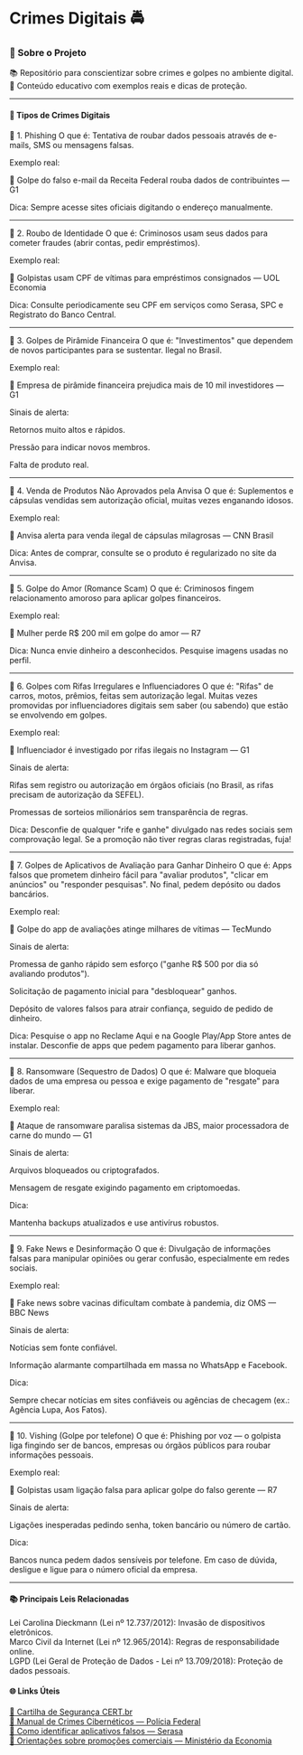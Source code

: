 <h1>Crimes Digitais 🚔</h1>
<h3>🚀 Sobre o Projeto</h3>
📚 Repositório para conscientizar sobre crimes e golpes no ambiente digital.<br>
🔎 Conteúdo educativo com exemplos reais e dicas de proteção.<br>
<hr>
<h4>📌 Tipos de Crimes Digitais</h4>

📂 1. Phishing
O que é: Tentativa de roubar dados pessoais através de e-mails, SMS ou mensagens falsas.

Exemplo real:

📰 Golpe do falso e-mail da Receita Federal rouba dados de contribuintes — G1

Dica: Sempre acesse sites oficiais digitando o endereço manualmente.

<hr>
📂 2. Roubo de Identidade
O que é: Criminosos usam seus dados para cometer fraudes (abrir contas, pedir empréstimos).

Exemplo real:

📰 Golpistas usam CPF de vítimas para empréstimos consignados — UOL Economia

Dica: Consulte periodicamente seu CPF em serviços como Serasa, SPC e Registrato do Banco Central.

<hr>

📂 3. Golpes de Pirâmide Financeira
O que é: "Investimentos" que dependem de novos participantes para se sustentar. Ilegal no Brasil.

Exemplo real:

📰 Empresa de pirâmide financeira prejudica mais de 10 mil investidores — G1

Sinais de alerta:

Retornos muito altos e rápidos.

Pressão para indicar novos membros.

Falta de produto real.

<hr>

📂 4. Venda de Produtos Não Aprovados pela Anvisa
O que é: Suplementos e cápsulas vendidas sem autorização oficial, muitas vezes enganando idosos.

Exemplo real:

📰 Anvisa alerta para venda ilegal de cápsulas milagrosas — CNN Brasil

Dica: Antes de comprar, consulte se o produto é regularizado no site da Anvisa.

<hr>

📂 5. Golpe do Amor (Romance Scam)
O que é: Criminosos fingem relacionamento amoroso para aplicar golpes financeiros.

Exemplo real:

📰 Mulher perde R$ 200 mil em golpe do amor — R7

Dica: Nunca envie dinheiro a desconhecidos. Pesquise imagens usadas no perfil.

<hr>

📂 6. Golpes com Rifas Irregulares e Influenciadores
O que é: "Rifas" de carros, motos, prêmios, feitas sem autorização legal. Muitas vezes promovidas por influenciadores digitais sem saber (ou sabendo) que estão se envolvendo em golpes.

Exemplo real:

📰 Influenciador é investigado por rifas ilegais no Instagram — G1

Sinais de alerta:

Rifas sem registro ou autorização em órgãos oficiais (no Brasil, as rifas precisam de autorização da SEFEL).

Promessas de sorteios milionários sem transparência de regras.

Dica:
Desconfie de qualquer "rife e ganhe" divulgado nas redes sociais sem comprovação legal.
Se a promoção não tiver regras claras registradas, fuja!

<hr>

📂 7. Golpes de Aplicativos de Avaliação para Ganhar Dinheiro
O que é: Apps falsos que prometem dinheiro fácil para "avaliar produtos", "clicar em anúncios" ou "responder pesquisas". No final, pedem depósito ou dados bancários.

Exemplo real:

📰 Golpe do app de avaliações atinge milhares de vítimas — TecMundo

Sinais de alerta:

Promessa de ganho rápido sem esforço ("ganhe R$ 500 por dia só avaliando produtos").

Solicitação de pagamento inicial para "desbloquear" ganhos.

Depósito de valores falsos para atrair confiança, seguido de pedido de dinheiro.

Dica:
Pesquise o app no Reclame Aqui e na Google Play/App Store antes de instalar.
Desconfie de apps que pedem pagamento para liberar ganhos.

<hr>

📂 8. Ransomware (Sequestro de Dados)
O que é: Malware que bloqueia dados de uma empresa ou pessoa e exige pagamento de "resgate" para liberar.

Exemplo real:

📰 Ataque de ransomware paralisa sistemas da JBS, maior processadora de carne do mundo — G1

Sinais de alerta:

Arquivos bloqueados ou criptografados.

Mensagem de resgate exigindo pagamento em criptomoedas.

Dica:

Mantenha backups atualizados e use antivírus robustos.

<hr>

📂 9. Fake News e Desinformação
O que é: Divulgação de informações falsas para manipular opiniões ou gerar confusão, especialmente em redes sociais.

Exemplo real:

📰 Fake news sobre vacinas dificultam combate à pandemia, diz OMS — BBC News

Sinais de alerta:

Notícias sem fonte confiável.

Informação alarmante compartilhada em massa no WhatsApp e Facebook.

Dica:

Sempre checar notícias em sites confiáveis ou agências de checagem (ex.: Agência Lupa, Aos Fatos).

<hr>

📂 10. Vishing (Golpe por telefone)
O que é: Phishing por voz — o golpista liga fingindo ser de bancos, empresas ou órgãos públicos para roubar informações pessoais.

Exemplo real:

📰 Golpistas usam ligação falsa para aplicar golpe do falso gerente — R7

Sinais de alerta:

Ligações inesperadas pedindo senha, token bancário ou número de cartão.

Dica:

Bancos nunca pedem dados sensíveis por telefone. Em caso de dúvida, desligue e ligue para o número oficial da empresa.

<hr>

<h4>📚 Principais Leis Relacionadas</h4>
Lei Carolina Dieckmann (Lei nº 12.737/2012): Invasão de dispositivos eletrônicos. <br>
Marco Civil da Internet (Lei nº 12.965/2014): Regras de responsabilidade online. <br>
LGPD (Lei Geral de Proteção de Dados - Lei nº 13.709/2018): Proteção de dados pessoais. <br>

<h4> 🌐 Links Úteis </h4>

[🔗 Cartilha de Segurança CERT.br](https://cartilha.cert.br/) <br>
[🔗 Manual de Crimes Cibernéticos — Polícia Federal](https://www.gov.br/pf/pt-br/assuntos/internet-e-crimes-ciberneticos) <br>
[🔗 Como identificar aplicativos falsos — Serasa](https://www.serasa.com.br/serasa-consumidor/blog/seguranca/como-identificar-aplicativos-falsos/) <br>
[🔗 Orientações sobre promoções comerciais — Ministério da Economia](https://www.gov.br/economia/pt-br/assuntos/sefel/acoes-e-programas/sorteios-promocionais)






